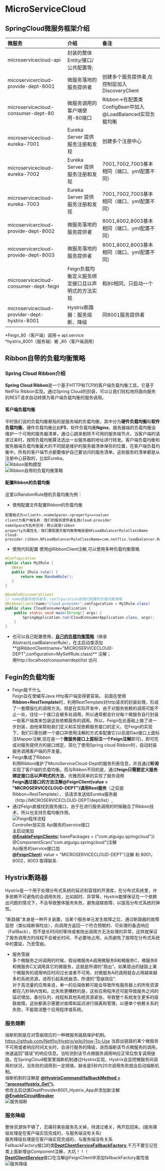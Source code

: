 # MicroServiceCloud
## SpringCloud微服务框架介绍

微服务     | 介绍     | 备注
:-------- | :-----  |  :-------
microservicecloud-api |  封装的整体Entity/接口/公共配置等;
micoservicercloud-provide-dept-8001  | 微服务落地的服务提供者 | 创建多个服务提供者,在控制层加入DiscoveryClient
microservicecloud-consumer-dept-80   | 微服务调用的客户端使用-80端口| Ribbon->在配置类ConfigBean中加入@LoadBalanced实现负载均衡
microservicecloud-eureka-7001    | Eureka Server 提供服务注册和发现 | 创建多个注册中心
microservicecloud-eureka-7002    | Eureka Server 提供服务注册和发现 | 7001,7002,7003基本相同（端口、yml配置不同）
microservicecloud-eureka-7003    | Eureka Server 提供服务注册和发现 | 7001,7002,7003基本相同（端口、yml配置不同）
micoservicercloud-provide-dept-8002  | 微服务落地的服务提供者   | 8001,8002,8003基本相同（端口、yml配置不同）
micoservicercloud-provide-dept-8003  | 微服务落地的服务提供者   | 8001,8002,8003基本相同（端口、yml配置不同）
microservicecloud-consumer-dept-feign | Feign负载均衡定义服务绑定接口且以声明式的方法实现 | 和80相同，只启动一个
microservicecloud-provider-dept-hystrix-8001 | Hystrix断路器：服务熔断、降级 | 同8001服务提供者 

  *Feign_80（客户端）调用-> api.service  
  *hystrix_8001（服务端）被 _80（客户端调用）
## Ribbon自带的负载均衡策略  
### Spring Cloud Ribbon介绍  
**Spring Cloud Ribbon**是一个基于HTTP和TCP的客户端负载均衡工具，它基于NetFlix Ribbon实现。通过Spring Cloud的封装，可以让我们轻松地将面向服务的REST请求自动转换为客户端负载均衡的服务调用。
  
#### 客户端负载均衡  
平时我们说的负载均衡都指的是服务端的负载均衡，其中分为**硬件负载均衡**和**软件负载均衡**。硬件负载均衡比如**F5**，软件负载均衡**Nginx**。服务器端的负载均衡会维护一个可用的服务器清单，通过心跳来剔除不可用的服务端节点，当客户端的请求过来时，按照负载均衡算法选出一台服务器的地址进行转发。客户端负载均衡和服务器端负载均衡最大的不同就是维护的服务器清单保存的位置，在客户端负载均衡中，所有的客户端节点都要维护自己要访问的服务清单。这些服务的清单都是从注册中心获取的，比如Eureka。  
![Ribbon架构模型](https://github.com/yunlonglei/MicroServiceCloud/blob/master/img-folder/Ribbon%E6%9E%B6%E6%9E%84%E6%A8%A1%E5%9E%8B.bmp)  
![Ribbon自带的负载均衡策略](https://github.com/yunlonglei/MicroServiceCloud/blob/master/img-folder/Ribbon%E8%87%AA%E5%B8%A6%E7%9A%84%E8%B4%9F%E8%BD%BD%E5%9D%87%E8%A1%A1%E7%AD%96%E7%95%A5.png)  
  
#### 配置Ribbon的负载均衡  
这里以RandomRule随机负载均衡为例：
- 使用配置文件配置Ribbon的负载均衡
```
配置格式为<client>.<nameSpace>.<property>=<value>
client为客户端名称：我们的服务提供者名我cloud-provider
nameSpace为名称空间：默认就是ribbon
property为属性名：我们要配置负载均衡策略就是NFLoadBalancerRuleClassName
cloud-provider.ribbon.NFLoadBalancerRuleClassName=com.netflix.loadbalancer.RandomRule
```
- 使用代码配置
  使用@RibbonClient注解,可以使用多种负载均衡策略
 ```java
@Configuration
public class MyIRule {
    @Bean
    public IRule rule() {
        return new RandomRule();
    }
}
```
```java
@EnableDiscoveryClient
// name是服务提供者名，configuration是我们配置的负载均衡策略
@RibbonClient(name="cloud-provider",configuration = MyIRule.class)
public class CloudConsumerApplication {
	public static void main(String[] args) {
		SpringApplication.run(CloudConsumerApplication.class, args);
	}
}
```
- 也可以自己配置使用，[**自己的负载均衡策略**](https://github.com/yunlonglei/MicroServiceCloud/blob/master/microservicecloud-consumer-dept-80/src/main/java/com/atguigu/myrule/RandomRule_ZY.java)（继承 AbstractLoadBalancerRule），在主启动类添加**@RibbonClient(name="MICROSERVICECLOUD-DEPT",configuration=MySelfRule.class)** 注解；  
用http://localhost/consumer/dept/list 访问  

## Fegin的负载均衡  
- Feign能干什么  
Feign旨在使编写Java Http客户端变得更容易。
前面在使用**Ribbon+RestTemplate**时，利用RestTemplate对http请求的封装处理，形成了一套模版化的调用方法。但是在实际开发中，由于对服务依赖的调用可能不止一处，往往一个接口会被多处调用，所以通常都会针对每个微服务自行封装一些客户端类来包装这些依赖服务的调用。所以，Feign在此基础上做了进一步封装，由他来帮助我们定义和实现依赖服务接口的定义。在Feign的实现下，我们只需创建一个接口并使用注解的方式来配置它(以前是Dao接口上面标注Mapper注解,现在是一个**微服务接口上面标注一个Feign注解**即可)，即可完成对服务提供方的接口绑定，简化了使用Spring cloud Ribbon时，自动封装服务调用客户端的开发量。   
- Feign集成了Ribbon  
利用Ribbon维护了MicroServiceCloud-Dept的服务列表信息，并且通过**轮询**实现了客户端的负载均衡。而与Ribbon不同的是，通过**feign只需要定义服务绑定接口且以声明式的方法**，优雅而简单的实现了服务调用   
  **Feign通过接口的方法注解@FeignClient(value = "MICROSERVICECLOUD-DEPT")调用Rest服务**（之前是Ribbon+RestTemplate），
该请求发送给Eureka服务器（http://MICROSERVICECLOUD-DEPT/dept/list）,
- 通过Feign直接找到服务接口，由于在进行服务调用的时候融合了Ribbon技术，所以也支持负载均衡作用。  
![Feign程序流程](https://github.com/yunlonglei/MicroServiceCloud/blob/master/img-folder/Feign%E7%A8%8B%E5%BA%8F%E5%BC%80%E5%8F%91%E6%B5%81%E7%A8%8B.jpg)  
Controller层实现 Api服务的service接口  
主启动类加  
[**@EnableFeignClients**](https://github.com/yunlonglei/MicroServiceCloud/blob/master/microservicecloud-consumer-dept-feign/src/main/java/com/atguigu/springcloud/DeptConsumer80_Feign_App.java)( basePackages = {"com.atguigu.springcloud"})  
@ComponentScan("com.atguigu.springcloud")注解   
Api服务的service接口加   
[**@FeignClient**](https://github.com/yunlonglei/MicroServiceCloud/blob/master/microservicecloud-api/src/main/java/com/atguigu/springcloud/service/DeptClientService.java)( value = "MICROSERVICECLOUD-DEPT")注解 和 8001，8002，8003 取得联系  
## Hystrix断路器
Hystrix是一个用于处理分布式系统的延迟和容错的开源库，在分布式系统里，许多依赖不可避免的会调用失败，比如超时、异常等，Hystrix能够保证在一个依赖出问题的情况下，不会导致整体服务失败，避免级联故障，以提高分布式系统的弹性。 
 
“断路器”本身是一种开关装置，当某个服务单元发生故障之后，通过断路器的故障监控（类似熔断保险丝），向调用方返回一个符合预期的、可处理的备选响应（FallBack），而不是长时间的等待或者抛出调用方无法处理的异常，这样就保证了服务调用方的线程不会被长时间、不必要地占用，从而避免了故障在分布式系统中的蔓延，乃至雪崩。   
- 服务雪崩  
多个微服务之间调用的时候，假设微服务A调用微服务B和微服务C，微服务B和微服务C又调用其它的微服务，这就是所谓的“扇出”。如果扇出的链路上某个微服务的调用响应时间过长或者不可用，对微服务A的调用就会占用越来越多的系统资源，进而引起系统崩溃，所谓的“雪崩效应”.  
对于高流量的应用来说，单一的后端依赖可能会导致所有服务器上的所有资源都在几秒钟内饱和。比失败更糟糕的是，这些应用程序还可能导致服务之间的延迟增加，备份队列，线程和其他系统资源紧张，导致整个系统发生更多的级联故障。这些都表示需要对故障和延迟进行隔离和管理，以便单个依赖关系的失败，不能取消整个应用程序或系统。

### 服务熔断  
熔断机制是应对雪崩效应的一种微服务链路保护机制。https://github.com/Netflix/Hystrix/wiki/How-To-Use
当扇出链路的某个微服务不可用或者响应时间太长时，会进行服务的降级，进而熔断该节点微服务的调用，快速返回"错误"的响应信息。当检测到该节点微服务调用响应正常后恢复调用链路。在SpringCloud框架里熔断机制通过Hystrix实现。Hystrix会监控微服务间调用的状况，当失败的调用到一定阈值，缺省是5秒内20次调用失败就会启动熔断机制。  
熔断机制的注解是 [**@HystrixCommand(fallbackMethod = "processHystrix_Get")**](https://github.com/yunlonglei/MicroServiceCloud/blob/master/microservicecloud-provider-dept-hystrix-8001/src/main/java/com/atguigu/springcloud/controller/DeptController.java)。  
修改主启动类DeptProvider8001_Hystrix_App并添加新注解[**@EnableCircuitBreaker**](https://github.com/yunlonglei/MicroServiceCloud/blob/master/microservicecloud-provider-dept-hystrix-8001/src/main/java/com/atguigu/springcloud/DeptProvider8001_Hystrix_App.java)  
![服务熔断](https://github.com/yunlonglei/MicroServiceCloud/blob/master/img-folder/%E6%9C%8D%E5%8A%A1%E7%86%94%E6%96%AD.png)  
### 服务降级  
整体资源快不够了，忍痛将某些服务先关掉，待渡过难关，再开启回来。(服务降级处理是在客户端实现完成的，与服务端没有关系)  
服务降级处理是在客户端实现完成的，与服务端没有关系  
 FallbackFactory接口的类[**DeptClientServiceFallbackFactory**](https://github.com/yunlonglei/MicroServiceCloud/blob/master/microservicecloud-api/src/main/java/com/atguigu/springcloud/service/DeptClientServiceFallbackFactory.java),千万不要忘记在类上面新增@Component注解，大坑！！！  
 [**DeptClientService**](https://github.com/yunlonglei/MicroServiceCloud/blob/master/microservicecloud-api/src/main/java/com/atguigu/springcloud/service/DeptClientService.java)接口在注解@FeignClient中添加fallbackFactory属性值  
![服务降级](https://github.com/yunlonglei/MicroServiceCloud/blob/master/img-folder/%E6%9C%8D%E5%8A%A1%E9%99%8D%E7%BA%A7.png)  
